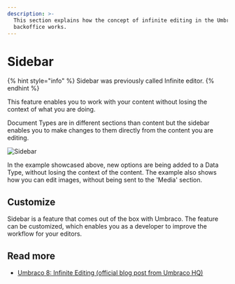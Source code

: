 ```yaml
---
description: >-
  This section explains how the concept of infinite editing in the Umbraco
  backoffice works.
---
```


# Sidebar

{% hint style="info" %}
Sidebar was previously called Infinite editor.
{% endhint %}

This feature enables you to work with your content without losing the context of what you are doing.

Document Types are in different sections than content but the sidebar enables you to make changes to them directly from the content you are editing.

![Sidebar](../../../../10/umbraco-cms/fundamentals/backoffice/images/Infinite-editing.gif)

In the example showcased above, new options are being added to a Data Type, without losing the context of the content. The example also shows how you can edit images, without being sent to the 'Media' section.

## Customize

Sidebar is a feature that comes out of the box with Umbraco. The feature can be customized, which enables you as a developer to improve the workflow for your editors.

## Read more

* [Umbraco 8: Infinite Editing (official blog post from Umbraco HQ)](https://umbraco.com/blog/umbraco-8-infinite-editing/)
